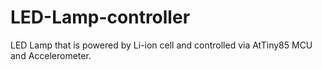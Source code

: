# LED-Lamp-controller
LED Lamp that is powered by Li-ion cell and controlled via AtTiny85 MCU and Accelerometer.
